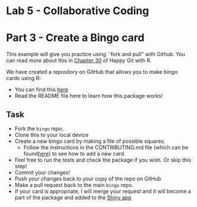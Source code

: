 Lab 5 - Collaborative Coding
================

# Part 3 - Create a Bingo card

This example will give you practice using \`\`fork and pull" with
Github. You can read more about this in [Chapter
30](https://happygitwithr.com/fork-and-clone.html#fork-and-clone) of
Happy Git with R.

We have created a repository on GitHub that allows you to make bingo
cards using R:

-   You can find this
    [here](https://github.com/craigalexander/DAS_Bingo)
-   Read the README file here to learn how this package works!

## Task

-   Fork the `bingo` repo.
-   Clone this to your local device
-   Create a new bingo card by making a file of possible squares.
    -   Follow the instructions in the CONTRIBUTING.md file (which can
        be
        found[here](https://github.com/craigalexander/DAS_Bingo/blob/main/CONTRIBUTING.md))
        to see how to add a new card.
-   Feel free to run the tests and check the package if you wish. Or
    skip this step!
-   Commit your changes!
-   Push your changes back to your copy of the repo on GitHub
-   Make a pull request back to the main `bingo` repo.
-   If your card is appropriate, I will merge your request and it will
    become a part of the package and added to the [Shiny
    app](https://stats-glasgow.shinyapps.io/Bingo/)
